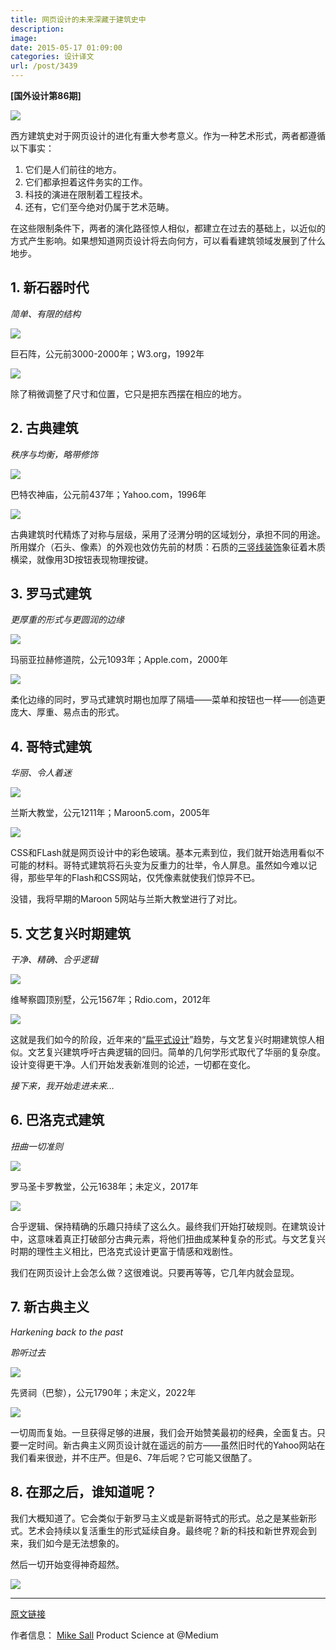 ```yaml
---
title: 网页设计的未来深藏于建筑史中
description: 
image: 
date: 2015-05-17 01:09:00
categories: 设计译文
url: /post/3439
---
```


**[国外设计第86期]**

![](https://cdn.victor42.work/posts/2015-05/05-17/1-BLryoRLHOJFM600z4Oouaw.jpeg)

西方建筑史对于网页设计的进化有重大参考意义。作为一种艺术形式，两者都遵循以下事实：

1. 它们是人们前往的地方。
2. 它们都承担着这件务实的工作。
3. 科技的演进在限制着工程技术。
4. 还有，它们至今绝对仍属于艺术范畴。

在这些限制条件下，两者的演化路径惊人相似，都建立在过去的基础上，以近似的方式产生影响。如果想知道网页设计将去向何方，可以看看建筑领域发展到了什么地步。

## 1. 新石器时代

*简单、有限的结构*

![](https://cdn.victor42.work/posts/2015-05/05-17/1-mCWATHKKKlzsX8dD8MqjVA.jpeg)

巨石阵，公元前3000-2000年；W3.org，1992年

![](https://cdn.victor42.work/posts/2015-05/05-17/1-ghZaQXXN2fYkYrfdJYSZGA.png)

除了稍微调整了尺寸和位置，它只是把东西摆在相应的地方。

## 2. 古典建筑

*秩序与均衡，略带修饰*

![](https://cdn.victor42.work/posts/2015-05/05-17/1-f2gsChJHjus9eLdjFEIzOw.jpeg)

巴特农神庙，公元前437年；Yahoo.com，1996年

![](https://cdn.victor42.work/posts/2015-05/05-17/1-TQU6ZLN_vssghuP-613Utw.png)

古典建筑时代精炼了对称与层级，采用了泾渭分明的区域划分，承担不同的用途。所用媒介（石头、像素）的外观也效仿先前的材质：石质的[三竖线装饰](http://en.wikipedia.org/wiki/Triglyph)象征着木质横梁，就像用3D按钮表现物理按键。

## 3. 罗马式建筑

*更厚重的形式与更圆润的边缘*

![](https://cdn.victor42.work/posts/2015-05/05-17/1-chauRJvCv56HpTs1nCF4tw.jpeg)

玛丽亚拉赫修道院，公元1093年；Apple.com，2000年

![](https://cdn.victor42.work/posts/2015-05/05-17/1-1the-Vzdaq0w1y8LSUs6cQ.png)

柔化边缘的同时，罗马式建筑时期也加厚了隔墙——菜单和按钮也一样——创造更庞大、厚重、易点击的形式。

## 4. 哥特式建筑

*华丽、令人着迷*

![](https://cdn.victor42.work/posts/2015-05/05-17/1-CxazrdKKBH-eCVB2u1OywQ.jpeg)

兰斯大教堂，公元1211年；Maroon5.com，2005年

![](https://cdn.victor42.work/posts/2015-05/05-17/1-VDTxwlP-X4-wEyPOuV2CpQ.gif)

CSS和FLash就是网页设计中的彩色玻璃。基本元素到位，我们就开始选用看似不可能的材料。哥特式建筑将石头变为反重力的壮举，令人屏息。虽然如今难以记得，那些早年的Flash和CSS网站，仅凭像素就使我们惊异不已。

没错，我将早期的Maroon 5网站与兰斯大教堂进行了对比。

## 5. 文艺复兴时期建筑

*干净、精确、合乎逻辑*

![](https://cdn.victor42.work/posts/2015-05/05-17/1-gtwdqeRuZSyfaoQxM4L7FQ.jpeg)

维琴察圆顶别墅，公元1567年；Rdio.com，2012年

![](https://cdn.victor42.work/posts/2015-05/05-17/1-B-XeGiotbS5H43Ni74k1Yw.png)

这就是我们如今的阶段，近年来的“[扁平式设计](http://en.wikipedia.org/wiki/Flat_design)”趋势，与文艺复兴时期建筑惊人相似。文艺复兴建筑呼吁古典逻辑的回归。简单的几何学形式取代了华丽的复杂度。设计变得更干净。人们开始发表新准则的论述，一切都在变化。

*接下来，我开始走进未来…*

## 6. 巴洛克式建筑

*扭曲一切准则*

![](https://cdn.victor42.work/posts/2015-05/05-17/1-DIPapak1TwBFRiQRsSF6Lw.jpeg)

罗马圣卡罗教堂，公元1638年；未定义，2017年

![](https://cdn.victor42.work/posts/2015-05/05-17/1-857MBtelE37U5n3Z4rdnPw.png)

合乎逻辑、保持精确的乐趣只持续了这么久。最终我们开始打破规则。在建筑设计中，这意味着真正打破部分古典元素，将他们扭曲成某种复杂的形式。与文艺复兴时期的理性主义相比，巴洛克式设计更富于情感和戏剧性。

我们在网页设计上会怎么做？这很难说。只要再等等，它几年内就会显现。

## 7. 新古典主义

_Harkening back to the past_

*聆听过去*

![](https://cdn.victor42.work/posts/2015-05/05-17/1-Xwp2gZPBpPzxno-78vy0WQ.jpeg)

先贤祠（巴黎），公元1790年；未定义，2022年

![](https://cdn.victor42.work/posts/2015-05/05-17/1-MIyf7rh2DQEiMbce81Y2LA.png)

一切周而复始。一旦获得足够的进展，我们会开始赞美最初的经典，全面复古。只要一定时间。新古典主义网页设计就在遥远的前方——虽然旧时代的Yahoo网站在我们看来很逊，并不庄严。但是6、7年后呢？它可能又很酷了。

## 8. 在那之后，谁知道呢？

我们大概知道了。它会类似于新罗马主义或是新哥特式的形式。总之是某些新形式。艺术会持续以复活重生的形式延续自身。最终呢？新的科技和新世界观会到来，我们如今是无法想象的。

然后一切开始变得神奇超然。

![](https://cdn.victor42.work/posts/2015-05/05-17/1-vnO6VnW4DLGPQP03Hztw4Q.png)

---

[原文链接](https://medium.com/@sall/the-future-of-web-design-is-hidden-in-the-history-of-architecture-1cc93ea854d0)

作者信息：
[Mike Sall](https://medium.com/@sall)
Product Science at @Medium